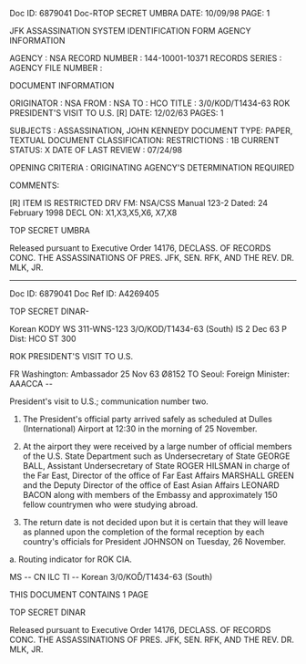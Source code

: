 Doc ID: 6879041 Doc-RTOP SECRET UMBRA DATE: 10/09/98
PAGE: 1

JFK ASSASSINATION SYSTEM
IDENTIFICATION FORM
AGENCY INFORMATION

AGENCY : NSA
RECORD NUMBER : 144-10001-10371
RECORDS SERIES :
AGENCY FILE NUMBER :

DOCUMENT INFORMATION

ORIGINATOR : NSA
FROM : NSA
TO : HCO
TITLE : 3/0/KOD/T1434-63 ROK PRESIDENT'S VISIT TO U.S. [R]
DATE: 12/02/63
PAGES: 1

SUBJECTS : ASSASSINATION, JOHN KENNEDY
DOCUMENT TYPE: PAPER, TEXTUAL DOCUMENT
CLASSIFICATION:
RESTRICTIONS : 1B
CURRENT STATUS: X
DATE OF LAST REVIEW : 07/24/98

OPENING CRITERIA :
ORIGINATING AGENCY'S DETERMINATION REQUIRED

COMMENTS:

[R] ITEM IS RESTRICTED DRV FM: NSA/CSS Manual 123-2
Dated: 24 February 1998
DECL ON: X1,X3,X5,X6, X7,X8

TOP SECRET UMBRA

Released pursuant to Executive Order 14176, DECLASS. OF RECORDS CONC. THE ASSASSINATIONS OF PRES. JFK, SEN.
RFK, AND THE REV. DR. MLK, JR.

---

Doc ID: 6879041 Doc Ref ID: A4269405

TOP SECRET DINAR-

Korean KODY WS 311-WNS-123 3/O/KOD/T1434-63
(South) IS 2 Dec 63 P
Dist: HCO
ST 300

ROK PRESIDENT'S VISIT TO U.S.

FR Washington: Ambassador 25 Nov 63 Ø8152
TO Seoul: Foreign Minister: AAACCA --

President's visit to U.S.; communication number two.

1. The President's official party arrived safely as scheduled
at Dulles (International) Airport at 12:30 in the morning of
25 November.

2. At the airport they were received by a large number of
official members of the U.S. State Department such as Undersecretary
of State GEORGE BALL, Assistant Undersecretary of State ROGER HILSMAN
in charge of the Far East, Director of the office of Far East Affairs
MARSHALL GREEN and the Deputy Director of the office of East Asian
Affairs LEONARD BACON along with members of the Embassy and
approximately 150 fellow countrymen who were studying abroad.

3. The return date is not decided upon but it is certain that
they will leave as planned upon the completion of the formal
reception by each country's officials for President JOHNSON on
Tuesday, 26 November.

a. Routing indicator for ROK CIA.

MS -- CN ILC TI --
Korean 3/0/KOĎ/T1434-63
(South)

THIS DOCUMENT CONTAINS 1 PAGE

TOP SECRET DINAR

Released pursuant to Executive Order 14176, DECLASS. OF RECORDS CONC. THE ASSASSINATIONS OF PRES. JFK, SEN.
RFK, AND THE REV. DR. MLK, JR.
